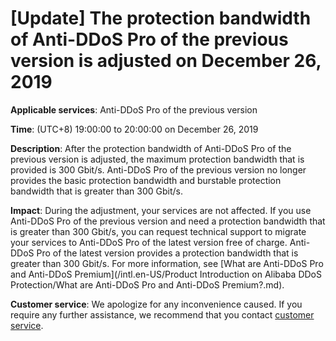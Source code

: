 # \[Update\] The protection bandwidth of Anti-DDoS Pro of the previous version is adjusted on December 26, 2019

**Applicable services**: Anti-DDoS Pro of the previous version

**Time**: \(UTC+8\) 19:00:00 to 20:00:00 on December 26, 2019

**Description**: After the protection bandwidth of Anti-DDoS Pro of the previous version is adjusted, the maximum protection bandwidth that is provided is 300 Gbit/s. Anti-DDoS Pro of the previous version no longer provides the basic protection bandwidth and burstable protection bandwidth that is greater than 300 Gbit/s.

**Impact**: During the adjustment, your services are not affected. If you use Anti-DDoS Pro of the previous version and need a protection bandwidth that is greater than 300 Gbit/s, you can request technical support to migrate your services to Anti-DDoS Pro of the latest version free of charge. Anti-DDoS Pro of the latest version provides a protection bandwidth that is greater than 300 Gbit/s. For more information, see [What are Anti-DDoS Pro and Anti-DDoS Premium](/intl.en-US/Product Introduction on Alibaba DDoS Protection/What are Anti-DDoS Pro and Anti-DDoS Premium?.md).

**Customer service**: We apologize for any inconvenience caused. If you require any further assistance, we recommend that you contact [customer service](https://www.aliyun.com/contact?from=announcement).

